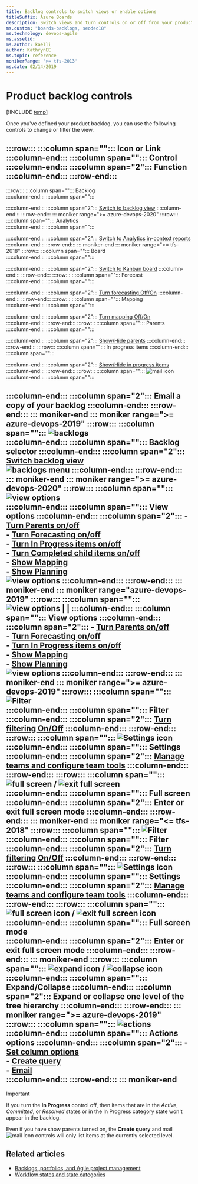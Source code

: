 ```yaml
---
title: Backlog controls to switch views or enable options
titleSuffix: Azure Boards 
description: Switch views and turn controls on or off from your product or portfolio backlogs for Azure Boards or TFS 
ms.custom: "boards-backlogs, seodec18" 
ms.technology: devops-agile
ms.assetid:  
ms.author: kaelli
author: KathrynEE
ms.topic: reference
monikerRange: '>= tfs-2013'
ms.date: 02/14/2019
---
```





# Product backlog controls  

[!INCLUDE [temp](../includes/version-all.md)]

<a id="backlog-controls">  </a>

Once you've defined your product backlog, you can use the following controls to change or filter the view. 


:::row:::
   :::column span="":::
      **Icon or Link**
   :::column-end:::
   :::column span="":::
      **Control**
   :::column-end:::
   :::column span="2":::
      **Function**
   :::column-end:::
:::row-end:::
---
:::row:::
   :::column span="":::
      Backlog   
   :::column-end:::
   :::column span="":::
         
   :::column-end:::
   :::column span="2":::
      [Switch to backlog view](create-your-backlog.md) 
   :::column-end:::
:::row-end:::
::: moniker range=">= azure-devops-2020"
:::row:::
   :::column span="":::
      Analytics  
   :::column-end:::
   :::column span="":::
         
   :::column-end:::
   :::column span="2":::
      [Switch to Analytics in-context reports](../../report/dashboards/overview.md#work-tracking-analytics) 
   :::column-end:::
:::row-end:::
::: moniker-end
::: moniker range="<= tfs-2018"
:::row:::
   :::column span="":::
      Board  
   :::column-end:::
   :::column span="":::
         
   :::column-end:::
   :::column span="2":::
      [Switch to Kanban board](../boards/kanban-quickstart.md) 
   :::column-end:::
:::row-end:::
:::row:::
   :::column span="":::
      Forecast  
   :::column-end:::
   :::column span="":::
         
   :::column-end:::
   :::column span="2":::
      [Turn forecasting Off/On](../sprints/forecast.md) 
   :::column-end:::
:::row-end:::
:::row:::
   :::column span="":::
      Mapping  
   :::column-end:::
   :::column span="":::
         
   :::column-end:::
   :::column span="2":::
      [Turn mapping Off/On](organize-backlog.md)  
   :::column-end:::
:::row-end:::
:::row:::
   :::column span="":::
      Parents  
   :::column-end:::
   :::column span="":::
         
   :::column-end:::
   :::column span="2":::
      [Show/Hide parents](organize-backlog.md) 
   :::column-end:::
:::row-end:::
:::row:::
   :::column span="":::
      In progress items 
   :::column-end:::
   :::column span="":::
         
   :::column-end:::
   :::column span="2":::
      [Show/Hide in progress items](../sprints/forecast.md) 
   :::column-end:::
:::row-end:::
:::row:::
   :::column span="":::
      ![mail icon](../media/icons/mail_icon.png)  
   :::column-end:::
   :::column span="":::
         
   :::column-end:::
   :::column span="2":::
      Email a copy of your backlog
   :::column-end:::
:::row-end:::
::: moniker-end
::: moniker range=">= azure-devops-2019"
:::row:::
   :::column span="":::
      ![backlogs](../../media/icons/backlogs.png)   
   :::column-end:::
   :::column span="":::
      Backlog selector
   :::column-end:::
   :::column span="2":::
      [Switch backlog view](create-your-backlog.md)<br/>![backlogs menu](media/backlogs-menu.png) 
   :::column-end:::
:::row-end:::
::: moniker-end
::: moniker range=">= azure-devops-2020"
:::row:::
   :::column span="":::
      ![view options](../../media/icons/view-options-icon.png)  
   :::column-end:::
   :::column span="":::
      View options
   :::column-end:::
   :::column span="2":::
      - [Turn Parents on/off](organize-backlog.md)  
      - [Turn Forecasting on/off](../sprints/forecast.md)  
      - [Turn In Progress items on/off](../sprints/forecast.md)  
      - [Turn Completed child items on/off](../sprints/forecast.md)  
      - [Show Mapping](organize-backlog.md)  
      - [Show Planning](../sprints/assign-work-sprint.md)  
        ![view options](media/controls/mapping-control-2020.png)
   :::column-end:::
:::row-end:::
::: moniker-end
::: moniker range="azure-devops-2019"
:::row:::
   :::column span="":::
      ![view options](../../media/icons/view-options-icon.png) |  |
   :::column-end:::
   :::column span="":::
      View options
   :::column-end:::
   :::column span="2":::
      - [Turn Parents on/off](organize-backlog.md)  
      - [Turn Forecasting on/off](../sprints/forecast.md)  
      - [Turn In Progress items on/off](../sprints/forecast.md)  
      - [Show Mapping](organize-backlog.md)  
      - [Show Planning](../sprints/assign-work-sprint.md)  
        ![view options](media/view-options.png)
   :::column-end:::
:::row-end:::
::: moniker-end
::: moniker range=">= azure-devops-2019"
:::row:::
   :::column span="":::
      ![Filter](../media/icons/filter-icon.png)  
   :::column-end:::
   :::column span="":::
      Filter
   :::column-end:::
   :::column span="2":::
      [Turn filtering On/Off](filter-backlogs.md)
   :::column-end:::
:::row-end:::
:::row:::
   :::column span="":::
      ![Settings icon](../../media/icons/blue-gear.png)   
   :::column-end:::
   :::column span="":::
      Settings
   :::column-end:::
   :::column span="2":::
      [Manage teams and configure team tools](../../organizations/settings/manage-teams.md) 
   :::column-end:::
:::row-end:::
:::row:::
   :::column span="":::
      ![full screen](../../media/icons/full-screen-icon.png) / ![exit full screen](../../media/icons/exit-full-screen-icon.png)  
   :::column-end:::
   :::column span="":::
      Full screen  
   :::column-end:::
   :::column span="2":::
      Enter or exit full screen mode
   :::column-end:::
:::row-end:::
::: moniker-end
::: moniker range="<= tfs-2018"
:::row:::
   :::column span="":::
      ![Filter](../media/icons/filter-icon.png)    
   :::column-end:::
   :::column span="":::
      Filter
   :::column-end:::
   :::column span="2":::
      [Turn filtering On/Off](filter-backlogs.md)
   :::column-end:::
:::row-end:::
:::row:::
   :::column span="":::
      ![Settings icon](../media/icons/team-settings-gear-icon.png)   
   :::column-end:::
   :::column span="":::
      Settings
   :::column-end:::
   :::column span="2":::
      [Manage teams and configure team tools](../../organizations/settings/manage-teams.md) 
   :::column-end:::
:::row-end:::
:::row:::
   :::column span="":::
      ![full screen icon](../media/icons/fullscreen_icon.png) / ![exit full screen icon](../media/icons/exitfullscreen_icon.png)  
   :::column-end:::
   :::column span="":::
      Full screen mode  
   :::column-end:::
   :::column span="2":::
      Enter or exit full screen mode
   :::column-end:::
:::row-end:::
::: moniker-end
:::row:::
   :::column span="":::
      ![expand icon](../media/icons/expand_icon.png) / ![collapse icon](../media/icons/collapse_icon.png) 
   :::column-end:::
   :::column span="":::
      Expand/Collapse
   :::column-end:::
   :::column span="2":::
      Expand or collapse one level of the tree hierarchy
   :::column-end:::
:::row-end:::
::: moniker range=">= azure-devops-2019"
:::row:::
   :::column span="":::
      ![actions](../../media/icons/actions-icon.png) 
   :::column-end:::
   :::column span="":::
      Actions options 
   :::column-end:::
   :::column span="2":::
      - [Set column options](set-column-options.md)  
      - [Create query](../queries/using-queries.md)  
      - [Email](../work-items/email-work-items.md)   
   :::column-end:::
:::row-end:::
::: moniker-end
---


> [!IMPORTANT]  
> If you turn the **In Progress** control off, then items that are in the *Active*, *Committed*, or *Resolved* states or in the In Progress category state won't appear in the backlog. 


Even if you have show parents turned on, the **Create query** and mail ![mail icon](../media/icons/mail_icon.png) controls will only list items at the currently selected level. 
 

## Related articles

- [Backlogs, portfolios, and Agile project management](backlogs-overview.md)  
- [Workflow states and state categories](../work-items/workflow-and-state-categories.md)
